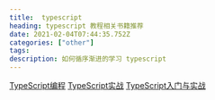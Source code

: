 ```yaml
---
title:  typescript
heading: typescript 教程相关书籍推荐
date: 2021-02-04T07:44:35.752Z
categories: ["other"]
tags: 
description: 如何循序渐进的学习 typescript
---
```



[TypeScript编程](http://product.dangdang.com/28982429.html)
[TypeScript实战](http://product.dangdang.com/28501038.html)
[TypeScript入门与实战](http://product.dangdang.com/29175302.html)
